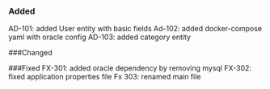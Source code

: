 ### Added
AD-101: added User entity with basic fields
Ad-102: added docker-compose yaml with oracle config
AD-103: added category entity

###Changed






###Fixed
FX-301: added oracle  dependency  by removing  mysql 
FX-302: fixed application properties file
Fx 303:  renamed main file